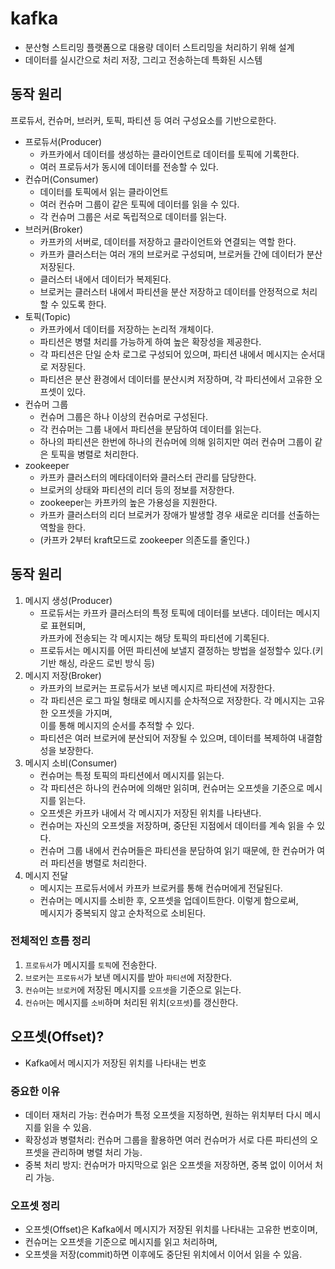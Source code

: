 # kafka

- 분산형 스트리밍 플랫폼으로 대용량 데이터 스트리밍을 처리하기 위해 설계
- 데이터를 실시간으로 처리 저장, 그리고 전송하는데 특화된 시스템

## 동작 원리

프로듀서, 컨슈머, 브러커, 토픽, 파티션 등 여러 구성요소를 기반으로한다.

- 프로듀서(Producer)
    - 카프카에서 데이터를 생성하는 클라이언트로 데이터를 토픽에 기록한다.
    - 여러 프로듀서가 동시에 데이터를 전송할 수 있다.
- 컨슈머(Consumer)
    - 데이터를 토픽에서 읽는 클라이언트
    - 여러 컨슈머 그룹이 같은 토픽에 데이터를 읽을 수 있다.
    - 각 컨슈머 그룹은 서로 독립적으로 데이터를 읽는다.
- 브러커(Broker)
    - 카프카의 서버로, 데이터를 저장하고 클라이언트와 연결되는 역할 한다.
    - 카프카 클러스터는 여러 개의 브로커로 구성되며, 브로커들 간에 데이터가 분산 저장된다.
    - 클러스터 내에서 데이터가 복제된다.
    - 브로커는 클러스터 내에서 파티션을 분산 저장하고 데이터를 안정적으로 처리할 수 있도록 한다.
- 토픽(Topic)
    - 카프카에서 데이터를 저장하는 논리적 개체이다.
    - 파티션은 병렬 처리를 가능하게 하여 높은 확장성을 제공한다.
    - 각 파티션은 단일 순차 로그로 구성되어 있으며, 파티션 내에서 메시지는 순서대로 저장된다.
    - 파티션은 분산 환경에서 데이터를 분산시켜 저장하며, 각 파티션에서 고유한 오프셋이 있다.
- 컨슈머 그룹
    - 컨슈머 그룹은 하나 이상의 컨슈머로 구성된다.
    - 각 컨슈머는 그룹 내에서 파티션을 분담하여 데이터를 읽는다.
    - 하나의 파티션은 한번에 하나의 컨슈머에 의해 읽히지만 여러 컨슈머 그룹이 같은 토픽을 병렬로 처리한다.
- zookeeper
    - 카프카 클러스터의 메타데이터와 클러스터 관리를 담당한다.
    - 브로커의 상태와 파티션의 리더 등의 정보를 저장한다.
    - zookeeper는 카프카의 높은 가용성을 지원한다.
    - 카프카 클러스터의 리더 브로커가 장애가 발생할 경우 새로운 리더를 선출하는 역할을 한다.
    - (카프카 2부터 kraft모드로 zookeeper 의존도를 줄인다.)

## 동작 원리

1. 메시지 생성(Producer)
    - 프로듀서는 카프카 클러스터의 특정 토픽에 데이터를 보낸다. 데이터는 메시지로 표현되며,   
      카프카에 전송되는 각 메시지는 해당 토픽의 파티션에 기록된다.
    - 프로듀서는 메시지를 어떤 파티션에 보낼지 결정하는 방법을 설정할수 있다.(키 기반 해싱, 라운드 로빈 방식 등)
2. 메시지 저장(Broker)
    - 카프카의 브로커는 프로듀서가 보낸 메시지르 파티션에 저장한다.
    - 각 파티션은 로그 파일 형태로 메시지를 순차적으로 저장한다. 각 메시지는 고유한 오프셋을 가지며,   
      이를 통해 메시지의 순서를 추적할 수 있다.
    - 파티션은 여러 브로커에 분산되어 저장될 수 있으며, 데이터를 복제하여 내결함성을 보장한다.
3. 메시지 소비(Consumer)
    - 컨슈머는 특정 토픽의 파티션에서 메시지를 읽는다.
    - 각 파티션은 하나의 컨슈머에 의해만 읽히며, 컨슈머는 오프셋을 기준으로 메시지를 읽는다.
    - 오프셋은 카프카 내에서 각 메시지가 저장된 위치를 나타낸다.
    - 컨슈머는 자신의 오프셋을 저장하며, 중단된 지점에서 데이터를 계속 읽을 수 있다.
    - 컨슈머 그룹 내에서 컨슈머들은 파티션을 분담하여 읽기 때문에, 한 컨슈머가 여러 파티션을 병렬로 처리한다.
4. 메시지 전달
    - 메시지는 프로듀서에서 카프카 브로커를 통해 컨슈머에게 전달된다.
    - 컨슈머는 메시지를 소비한 후, 오프셋을 업데이트한다. 이렇게 함으로써,  
      메시지가 중복되지 않고 순차적으로 소비된다.

### 전체적인 흐름 정리

1. `프로듀서`가 메시지를 `토픽`에 전송한다.
2. `브로커`는 `프로듀서`가 보낸 메시지를 받아 `파티션`에 저장한다.
3. `컨슈머`는 `브로커`에 저장된 메시지를 `오프셋`을 기준으로 읽는다.
4. `컨슈머`는 메시지를 `소비`하며 처리된 위치(`오프셋`)를 갱신한다.

## 오프셋(Offset)?

- Kafka에서 메시지가 저장된 위치를 나타내는 번호

### 중요한 이유

- 데이터 재처리 가능: 컨슈머가 특정 오프셋을 지정하면, 원하는 위치부터 다시 메시지를 읽을 수 있음.
- 확장성과 병렬처리: 컨슈머 그룹을 활용하면 여러 컨슈머가 서로 다른 파티션의 오프셋을 관리하며 병렬 처리 가능.
- 중복 처리 방지: 컨슈머가 마지막으로 읽은 오프셋을 저장하면, 중복 없이 이어서 처리 가능.

### 오프셋 정리

- 오프셋(Offset)은 Kafka에서 메시지가 저장된 위치를 나타내는 고유한 번호이며,
- 컨슈머는 오프셋을 기준으로 메시지를 읽고 처리하며,
- 오프셋을 저장(commit)하면 이후에도 중단된 위치에서 이어서 읽을 수 있음.


 